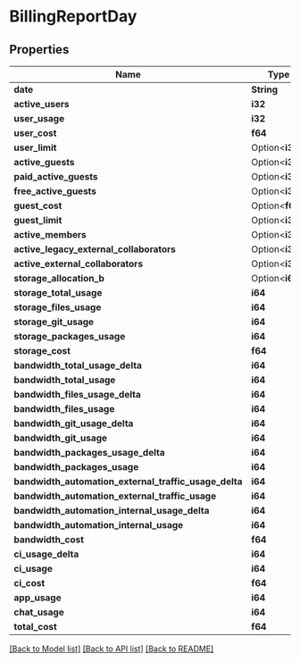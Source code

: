 # BillingReportDay

## Properties

Name | Type | Description | Notes
------------ | ------------- | ------------- | -------------
**date** | **String** |  | 
**active_users** | **i32** |  | 
**user_usage** | **i32** |  | 
**user_cost** | **f64** |  | 
**user_limit** | Option<**i32**> |  | [optional]
**active_guests** | Option<**i32**> |  | [optional]
**paid_active_guests** | Option<**i32**> |  | [optional]
**free_active_guests** | Option<**i32**> |  | [optional]
**guest_cost** | Option<**f64**> |  | [optional]
**guest_limit** | Option<**i32**> |  | [optional]
**active_members** | Option<**i32**> |  | [optional]
**active_legacy_external_collaborators** | Option<**i32**> |  | [optional]
**active_external_collaborators** | Option<**i32**> |  | [optional]
**storage_allocation_b** | Option<**i64**> |  | [optional]
**storage_total_usage** | **i64** |  | 
**storage_files_usage** | **i64** |  | 
**storage_git_usage** | **i64** |  | 
**storage_packages_usage** | **i64** |  | 
**storage_cost** | **f64** |  | 
**bandwidth_total_usage_delta** | **i64** |  | 
**bandwidth_total_usage** | **i64** |  | 
**bandwidth_files_usage_delta** | **i64** |  | 
**bandwidth_files_usage** | **i64** |  | 
**bandwidth_git_usage_delta** | **i64** |  | 
**bandwidth_git_usage** | **i64** |  | 
**bandwidth_packages_usage_delta** | **i64** |  | 
**bandwidth_packages_usage** | **i64** |  | 
**bandwidth_automation_external_traffic_usage_delta** | **i64** |  | 
**bandwidth_automation_external_traffic_usage** | **i64** |  | 
**bandwidth_automation_internal_usage_delta** | **i64** |  | 
**bandwidth_automation_internal_usage** | **i64** |  | 
**bandwidth_cost** | **f64** |  | 
**ci_usage_delta** | **i64** |  | 
**ci_usage** | **i64** |  | 
**ci_cost** | **f64** |  | 
**app_usage** | **i64** |  | 
**chat_usage** | **i64** |  | 
**total_cost** | **f64** |  | 

[[Back to Model list]](../README.md#documentation-for-models) [[Back to API list]](../README.md#documentation-for-api-endpoints) [[Back to README]](../README.md)


